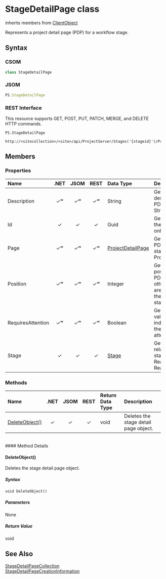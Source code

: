 [comment]: # (Name:StageDetailPage)
[comment]: # (Type:class)
[comment]: # (Status:Verified)

# <a name="name"></a>StageDetailPage class

inherits members from [ClientObject](https://msdn.microsoft.com/en-us/library/microsoft.sharepoint.client.clientobject.aspx)<br/>

<a name="description"></a>Represents a project detail page (PDP) for a workflow stage.

## <a name="syntax"></a>Syntax

### CSOM

```C#
class StageDetailPage 
```
### JSOM

```JavaScript
PS.StageDetailPage
```
### REST Interface

This resource supports GET, POST, PUT, PATCH, MERGE, and DELETE HTTP commands.

```
PS.StageDetailPage

http://<sitecollection>/<site>/api/ProjectServer/Stages('{stageid}')/ProjectDetailPages('{pageid}')
```

## <a name="members"></a>Members

### <a name="properties"></a>Properties

|**Name**|**.NET**|**JSOM**|**REST**|**Data Type**|**Description**|
|:-----|:-----:|:-----:|:-----:|:-----|:-----|
|<a name="Description"></a>Description|&#x2713;&#x02B7;|&#x2713;&#x02B7;|&#x2713;&#x02B7;|String|Gets or sets the description of the PDP. Read-write String.|
|<a name="Id"></a>Id|&#x2713;|&#x2713;|&#x2713;|Guid|Gets the GUID of the PDP. Read-only Guid.|
|<a name="Page"></a>Page|&#x2713;&#x02B7;|&#x2713;&#x02B7;|&#x2713;&#x02B7;|[ProjectDetailPage](ProjectDetailPage.md)|Gets or sets the PDP in a workflow stage. Read/write ProjectDetailPage.|
|<a name="Position"></a>Position|&#x2713;&#x02B7;|&#x2713;&#x02B7;|&#x2713;&#x02B7;|Integer|Gets or sets the position of the PDP relative to the other PDPs that are displayed in the workflow stage.|
|<a name="RequiresAttention"></a>RequiresAttention|&#x2713;&#x02B7;|&#x2713;&#x02B7;|&#x2713;&#x02B7;|Boolean|Gets or sets a value that indicates whether the PDP requires attention.|
|<a name="Stage"></a>Stage|&#x2713;|&#x2713;|&#x2713;|[Stage](Stage.md)|Gets a link to the related workflow stage for the PDP. Read-only Stage. Read-only Stage.|

### <a name="methods"></a>Methods

|**Name**|**.NET**|**JSOM**|**REST**|**Return Data Type**|**Description**|
|:-----|:-----:|:-----:|:-----:|:-----|:-----|
|[DeleteObject()](#DeleteObject__)|&#x2713;|&#x2713;|&#x2713;|void|Deletes the stage detail page object.|

<br/>
#### Method Details

#### <a name="DeleteObject__"></a>DeleteObject()
 
Deletes the stage detail page object.

##### Syntax

```
void DeleteObject()
```

##### Parameters

None

##### Return Value

void

## <a name="seeAlso"></a>See Also

[StageDetailPageCollection](StageDetailPageCollection.md)<br/>
[StageDetailPageCreationInformation](StageDetailPageCreationInformation.md)<br/>

